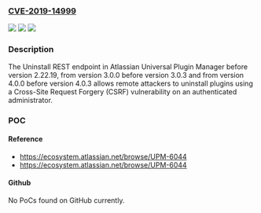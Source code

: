 ### [CVE-2019-14999](https://cve.mitre.org/cgi-bin/cvename.cgi?name=CVE-2019-14999)
![](https://img.shields.io/static/v1?label=Product&message=Universal%20Plugin%20Manager&color=blue)
![](https://img.shields.io/static/v1?label=Version&message=%3C%202.22.19%20&color=brighgreen)
![](https://img.shields.io/static/v1?label=Vulnerability&message=Cross-Site%20Request%20Forgery%20(CSRF)&color=brighgreen)

### Description

The Uninstall REST endpoint in Atlassian Universal Plugin Manager before version 2.22.19, from version 3.0.0 before version 3.0.3 and from version 4.0.0 before version 4.0.3 allows remote attackers to uninstall plugins using a Cross-Site Request Forgery (CSRF) vulnerability on an authenticated administrator.

### POC

#### Reference
- https://ecosystem.atlassian.net/browse/UPM-6044
- https://ecosystem.atlassian.net/browse/UPM-6044

#### Github
No PoCs found on GitHub currently.

